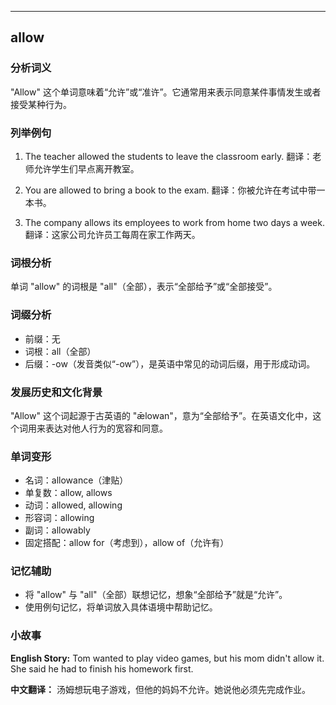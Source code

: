
---------------
## allow
### 分析词义
"Allow" 这个单词意味着“允许”或“准许”。它通常用来表示同意某件事情发生或者接受某种行为。

### 列举例句
1. The teacher allowed the students to leave the classroom early.
   翻译：老师允许学生们早点离开教室。

2. You are allowed to bring a book to the exam.
   翻译：你被允许在考试中带一本书。

3. The company allows its employees to work from home two days a week.
   翻译：这家公司允许员工每周在家工作两天。

### 词根分析
单词 "allow" 的词根是 "all"（全部），表示“全部给予”或“全部接受”。

### 词缀分析
- 前缀：无
- 词根：all（全部）
- 后缀：-ow（发音类似“-ow”），是英语中常见的动词后缀，用于形成动词。

### 发展历史和文化背景
"Allow" 这个词起源于古英语的 "ǣlowan"，意为“全部给予”。在英语文化中，这个词用来表达对他人行为的宽容和同意。

### 单词变形
- 名词：allowance（津贴）
- 单复数：allow, allows
- 动词：allowed, allowing
- 形容词：allowing
- 副词：allowably
- 固定搭配：allow for（考虑到），allow of（允许有）

### 记忆辅助
- 将 "allow" 与 "all"（全部）联想记忆，想象“全部给予”就是“允许”。
- 使用例句记忆，将单词放入具体语境中帮助记忆。

### 小故事
**English Story:**
Tom wanted to play video games, but his mom didn't allow it. She said he had to finish his homework first.

**中文翻译：**
汤姆想玩电子游戏，但他的妈妈不允许。她说他必须先完成作业。

